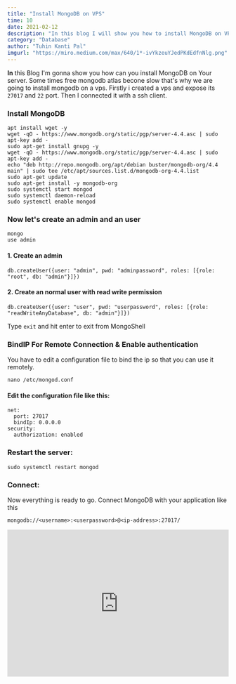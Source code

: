 ```yaml
---
title: "Install MongoDB on VPS"
time: 10
date: 2021-02-12
description: "In this blog I will show you how to install MongoDB on VPS, I will use GCP's Server and install MongoDB on it, also will allow remote connections"
category: "Database"
author: "Tuhin Kanti Pal"
imgurl: "https://miro.medium.com/max/640/1*-ivYkzeuYJedPKdEdfnNlg.png"
---
```


**In** this Blog I'm gonna show you how can you install MongoDB on Your server. Some times free mongodb atlas becone slow that's why we are going to install mongodb on a vps. Firstly i created a vps and expose its `27017` and `22` port. Then I connected it with a ssh client.

### Install MongoDB
```shell
apt install wget -y 
wget -qO - https://www.mongodb.org/static/pgp/server-4.4.asc | sudo apt-key add -
sudo apt-get install gnupg -y
wget -qO - https://www.mongodb.org/static/pgp/server-4.4.asc | sudo apt-key add -
echo "deb http://repo.mongodb.org/apt/debian buster/mongodb-org/4.4 main" | sudo tee /etc/apt/sources.list.d/mongodb-org-4.4.list
sudo apt-get update
sudo apt-get install -y mongodb-org
sudo systemctl start mongod
sudo systemctl daemon-reload
sudo systemctl enable mongod
```

### Now let's create an admin and an user
```shell
mongo
use admin
```

#### 1. Create an admin
```shell
db.createUser({user: "admin", pwd: "adminpassword", roles: [{role: "root", db: "admin"}]})
```

#### 2. Create an normal user with read write permission
```shell
db.createUser({user: "user", pwd: "userpassword", roles: [{role: "readWriteAnyDatabase", db: "admin"}]})
```
Type `exit` and hit enter to exit from MongoShell

### BindIP For Remote Connection & Enable authentication
You have to edit a configuration file to bind the ip so that you can use it remotely.
```shell
nano /etc/mongod.conf
```

#### Edit the configuration file like this:
```shell
net:
  port: 27017
  bindIp: 0.0.0.0
security:
  authorization: enabled
```
### Restart the server:
```shell
sudo systemctl restart mongod
```

### Connect:
Now everything is ready to go. Connect MongoDB with your application like this
```
mongodb://<username>:<userpassword>@<ip-address>:27017/
```

<iframe width="100%" height="335" src="https://www.youtube.com/embed/nZ3UVz89dXg" frameborder="0" allow="accelerometer; autoplay; clipboard-write; encrypted-media; gyroscope; picture-in-picture" allowfullscreen></iframe>